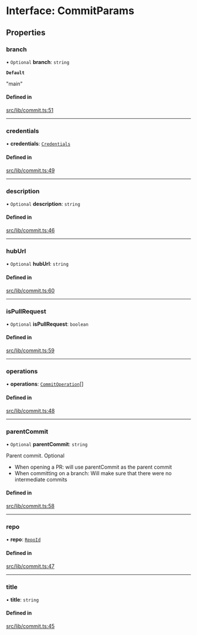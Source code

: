 # Interface: CommitParams

## Properties

### branch

• `Optional` **branch**: `string`

**`Default`**

"main"

#### Defined in

[src/lib/commit.ts:51](https://github.com/huggingface/huggingface.js/blob/16bd879/packages/hub/src/lib/commit.ts#L51)

___

### credentials

• **credentials**: [`Credentials`](Credentials.md)

#### Defined in

[src/lib/commit.ts:49](https://github.com/huggingface/huggingface.js/blob/16bd879/packages/hub/src/lib/commit.ts#L49)

___

### description

• `Optional` **description**: `string`

#### Defined in

[src/lib/commit.ts:46](https://github.com/huggingface/huggingface.js/blob/16bd879/packages/hub/src/lib/commit.ts#L46)

___

### hubUrl

• `Optional` **hubUrl**: `string`

#### Defined in

[src/lib/commit.ts:60](https://github.com/huggingface/huggingface.js/blob/16bd879/packages/hub/src/lib/commit.ts#L60)

___

### isPullRequest

• `Optional` **isPullRequest**: `boolean`

#### Defined in

[src/lib/commit.ts:59](https://github.com/huggingface/huggingface.js/blob/16bd879/packages/hub/src/lib/commit.ts#L59)

___

### operations

• **operations**: [`CommitOperation`](../modules.md#commitoperation)[]

#### Defined in

[src/lib/commit.ts:48](https://github.com/huggingface/huggingface.js/blob/16bd879/packages/hub/src/lib/commit.ts#L48)

___

### parentCommit

• `Optional` **parentCommit**: `string`

Parent commit. Optional

- When opening a PR: will use parentCommit as the parent commit
- When committing on a branch: Will make sure that there were no intermediate commits

#### Defined in

[src/lib/commit.ts:58](https://github.com/huggingface/huggingface.js/blob/16bd879/packages/hub/src/lib/commit.ts#L58)

___

### repo

• **repo**: [`RepoId`](RepoId.md)

#### Defined in

[src/lib/commit.ts:47](https://github.com/huggingface/huggingface.js/blob/16bd879/packages/hub/src/lib/commit.ts#L47)

___

### title

• **title**: `string`

#### Defined in

[src/lib/commit.ts:45](https://github.com/huggingface/huggingface.js/blob/16bd879/packages/hub/src/lib/commit.ts#L45)
